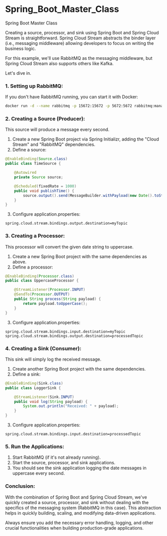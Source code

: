 # Spring_Boot_Master_Class
Spring Boot Master Class

Creating a source, processor, and sink using Spring Boot and Spring Cloud Stream is straightforward. Spring Cloud Stream abstracts the binder layer (i.e., messaging middleware) allowing developers to focus on writing the business logic.

For this example, we'll use RabbitMQ as the messaging middleware, but Spring Cloud Stream also supports others like Kafka.

Let's dive in.

### 1. **Setting up RabbitMQ**:

If you don't have RabbitMQ running, you can start it with Docker:

```bash
docker run -d --name rabbitmq -p 15672:15672 -p 5672:5672 rabbitmq:management
```

### 2. **Creating a Source (Producer)**:

This source will produce a message every second.

1. Create a new Spring Boot project via Spring Initializr, adding the "Cloud Stream" and "RabbitMQ" dependencies.
2. Define a source:

```java
@EnableBinding(Source.class)
public class TimeSource {

    @Autowired
    private Source source;

    @Scheduled(fixedRate = 1000)
    public void publishTime() {
        source.output().send(MessageBuilder.withPayload(new Date().toString()).build());
    }
}
```

3. Configure application.properties:

```properties
spring.cloud.stream.bindings.output.destination=myTopic
```

### 3. **Creating a Processor**:

This processor will convert the given date string to uppercase.

1. Create a new Spring Boot project with the same dependencies as above.
2. Define a processor:

```java
@EnableBinding(Processor.class)
public class UppercaseProcessor {

    @StreamListener(Processor.INPUT)
    @SendTo(Processor.OUTPUT)
    public String process(String payload) {
        return payload.toUpperCase();
    }
}
```

3. Configure application.properties:

```properties
spring.cloud.stream.bindings.input.destination=myTopic
spring.cloud.stream.bindings.output.destination=processedTopic
```

### 4. **Creating a Sink (Consumer)**:

This sink will simply log the received message.

1. Create another Spring Boot project with the same dependencies.
2. Define a sink:

```java
@EnableBinding(Sink.class)
public class LoggerSink {

    @StreamListener(Sink.INPUT)
    public void log(String payload) {
        System.out.println("Received: " + payload);
    }
}
```

3. Configure application.properties:

```properties
spring.cloud.stream.bindings.input.destination=processedTopic
```

### 5. **Run the Applications**:

1. Start RabbitMQ (if it's not already running).
2. Start the source, processor, and sink applications.
3. You should see the sink application logging the date messages in uppercase every second.

### Conclusion:

With the combination of Spring Boot and Spring Cloud Stream, we've quickly created a source, processor, and sink without dealing with the specifics of the messaging system (RabbitMQ in this case). This abstraction helps in quickly building, scaling, and modifying data-driven applications.

Always ensure you add the necessary error handling, logging, and other crucial functionalities when building production-grade applications.
